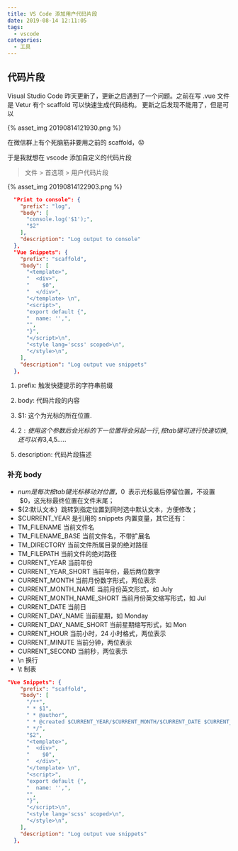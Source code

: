 ```yaml
---
title: VS Code 添加用户代码片段
date: 2019-08-14 12:11:05
tags:
  - vscode
categories:
  - 工具
---
```


## 代码片段

Visual Studio Code 昨天更新了，更新之后遇到了一个问题。之前在写 .vue 文件是 Vetur 有个 scaffold 可以快速生成代码结构。
更新之后发现不能用了，但是可以

{% asset_img 20190814121930.png %}

在微信群上有个死脑筋非要用之前的 scaffold，:worried:

于是我就想在 vscode 添加自定义的代码片段

> 文件 > 首选项 > 用户代码片段

{% asset_img 20190814122903.png %}

```json
  "Print to console": {
    "prefix": "log",
    "body": [
      "console.log('$1');",
      "$2"
    ],
    "description": "Log output to console"
  },
  "Vue Snippets": {
    "prefix": "scaffold",
    "body": [
      "<template>",
      "  <div>",
      "    $0",
      "  </div>",
      "</template> \n",
      "<script>",
      "export default {",
      "  name: '',",
      "",
      "}",
      "</script>\n",
      "<style lang='scss' scoped>\n",
      "</style>\n",
    ],
    "description": "Log output vue snippets"
  },
```

1. prefix: 触发快捷提示的字符串前缀

2. body: 代码片段的内容
3. \$1: 这个为光标的所在位置.
4. $2: 使用这个参数后会光标的下一位置将会另起一行,按tab键可进行快速切换,还可以有$3,$4,$5.....

5. description: 代码片段描述

### 补充 body

- $num 是每次按 tab 键光标移动对位置，$0  表示光标最后停留位置，不设置  \$0，这光标最终位置在文件末尾；
- \${2:默认文本}  跳转到指定位置到同时选中默认文本，方便修改；
- \$CURRENT_YEAR 是引用的 snippets 内置变量，其它还有：
- TM_FILENAME 当前文件名
- TM_FILENAME_BASE 当前文件名，不带扩展名
- TM_DIRECTORY 当前文件所属目录的绝对路径
- TM_FILEPATH 当前文件的绝对路径
- CURRENT_YEAR 当前年份
- CURRENT_YEAR_SHORT 当前年份，最后两位数字
- CURRENT_MONTH 当前月份数字形式，两位表示
- CURRENT_MONTH_NAME 当前月份英文形式，如 July
- CURRENT_MONTH_NAME_SHORT 当前月份英文缩写形式，如 Jul
- CURRENT_DATE 当前日
- CURRENT_DAY_NAME 当前星期，如 Monday
- CURRENT_DAY_NAME_SHORT 当前星期缩写形式，如 Mon
- CURRENT_HOUR 当前小时，24 小时格式，两位表示
- CURRENT_MINUTE 当前分钟，两位表示
- CURRENT_SECOND 当前秒，两位表示
- \n 换行
- \t 制表

```json
"Vue Snippets": {
    "prefix": "scaffold",
    "body": [
      "/**",
      " * $1",
      " * @author",
      " * @created $CURRENT_YEAR/$CURRENT_MONTH/$CURRENT_DATE $CURRENT_HOUR:$CURRENT_MINUTE:$CURRENT_SECOND",
      " */",
      "$2",
      "<template>",
      "  <div>",
      "    $0",
      "  </div>",
      "</template> \n",
      "<script>",
      "export default {",
      "  name: '',",
      "",
      "}",
      "</script>\n",
      "<style lang='scss' scoped>\n",
      "</style>\n",
    ],
    "description": "Log output vue snippets"
  },
```
